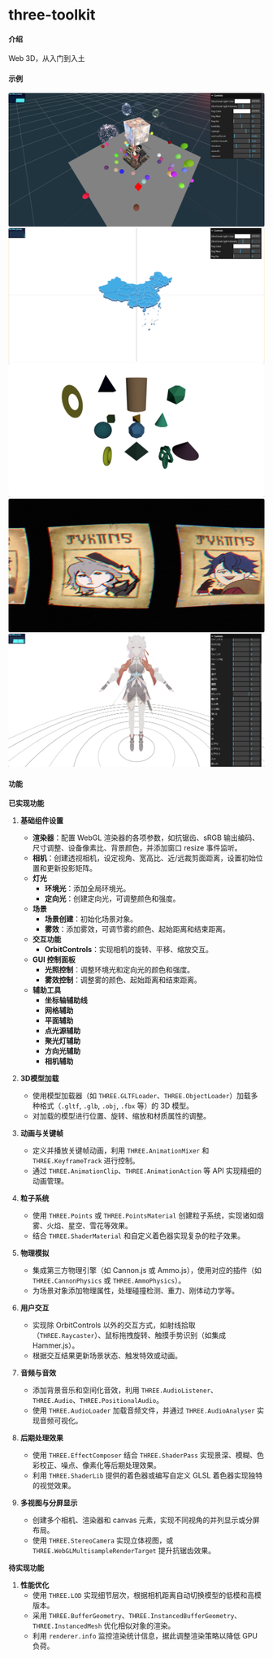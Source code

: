 # three-toolkit

#### 介绍
Web 3D，从入门到入土

#### 示例
<img src="docs/images/three.png" alt="这是图片的描述0">
<img src="docs/images/three(1).png" alt="这是图片的描述1">
<img src="docs/images/three(2).png" alt="这是图片的描述1">
<img src="docs/images/three(3).png" alt="这是图片的描述1">
<img src="docs/images/three(4).png" alt="这是图片的描述1">

#### 功能
**已实现功能**
1. **基础组件设置**
   - **渲染器**：配置 WebGL 渲染器的各项参数，如抗锯齿、sRGB 输出编码、尺寸调整、设备像素比、背景颜色，并添加窗口 resize 事件监听。
   - **相机**：创建透视相机，设定视角、宽高比、近/远裁剪面距离，设置初始位置和更新投影矩阵。
   - **灯光**
     - **环境光**：添加全局环境光。
     - **定向光**：创建定向光，可调整颜色和强度。
   - **场景**
     - **场景创建**：初始化场景对象。
     - **雾效**：添加雾效，可调节雾的颜色、起始距离和结束距离。
   - **交互功能**
     - **OrbitControls**：实现相机的旋转、平移、缩放交互。
   - **GUI 控制面板**
     - **光照控制**：调整环境光和定向光的颜色和强度。
     - **雾效控制**：调整雾的颜色、起始距离和结束距离。
   - **辅助工具**
     - **坐标轴辅助线**
     - **网格辅助**
     - **平面辅助**
     - **点光源辅助**
     - **聚光灯辅助**
     - **方向光辅助**
     - **相机辅助**

2. **3D模型加载**
   - 使用模型加载器（如 `THREE.GLTFLoader`、`THREE.ObjectLoader`）加载多种格式（`.gltf`, `.glb`, `.obj`, `.fbx` 等）的 3D 模型。
   - 对加载的模型进行位置、旋转、缩放和材质属性的调整。

3. **动画与关键帧**
   - 定义并播放关键帧动画，利用 `THREE.AnimationMixer` 和 `THREE.KeyframeTrack` 进行控制。
   - 通过 `THREE.AnimationClip`、`THREE.AnimationAction` 等 API 实现精细的动画管理。

4. **粒子系统**
   - 使用 `THREE.Points` 或 `THREE.PointsMaterial` 创建粒子系统，实现诸如烟雾、火焰、星空、雪花等效果。
   - 结合 `THREE.ShaderMaterial` 和自定义着色器实现复杂的粒子效果。

5. **物理模拟**
   - 集成第三方物理引擎（如 Cannon.js 或 Ammo.js），使用对应的插件（如 `THREE.CannonPhysics` 或 `THREE.AmmoPhysics`）。
   - 为场景对象添加物理属性，处理碰撞检测、重力、刚体动力学等。

6. **用户交互**
   - 实现除 OrbitControls 以外的交互方式，如射线拾取（`THREE.Raycaster`）、鼠标拖拽旋转、触摸手势识别（如集成 Hammer.js）。
   - 根据交互结果更新场景状态、触发特效或动画。

7. **音频与音效**
   - 添加背景音乐和空间化音效，利用 `THREE.AudioListener`、`THREE.Audio`、`THREE.PositionalAudio`。
   - 使用 `THREE.AudioLoader` 加载音频文件，并通过 `THREE.AudioAnalyser` 实现音频可视化。

8. **后期处理效果**
   - 使用 `THREE.EffectComposer` 结合 `THREE.ShaderPass` 实现景深、模糊、色彩校正、噪点、像素化等后期处理效果。
   - 利用 `THREE.ShaderLib` 提供的着色器或编写自定义 GLSL 着色器实现独特的视觉效果。

9. **多视图与分屏显示**
   - 创建多个相机、渲染器和 canvas 元素，实现不同视角的并列显示或分屏布局。
   - 使用 `THREE.StereoCamera` 实现立体视图，或 `THREE.WebGLMultisampleRenderTarget` 提升抗锯齿效果。

**待实现功能**

1. **性能优化**
   - 使用 `THREE.LOD` 实现细节层次，根据相机距离自动切换模型的低模和高模版本。
   - 采用 `THREE.BufferGeometry`、`THREE.InstancedBufferGeometry`、`THREE.InstancedMesh` 优化相似对象的渲染。
   - 利用 `renderer.info` 监控渲染统计信息，据此调整渲染策略以降低 GPU 负荷。
